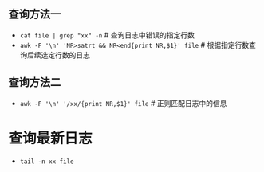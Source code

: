 ## 查询方法一
* `cat file | grep "xx" -n` # 查询日志中错误的指定行数
* `awk -F '\n' 'NR>satrt && NR<end{print NR,$1}' file`  # 根据指定行数查询后续选定行数的日志

## 查询方法二
* `awk -F '\n' '/xx/{print NR,$1}' file` # 正则匹配日志中的信息

# 查询最新日志
* `tail -n xx file`
